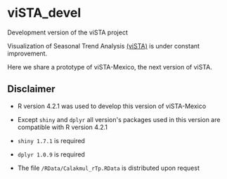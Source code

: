 # viSTA_devel
Development version of the viSTA project

Visualization of Seasonal Trend Analysis [(viSTA)](https://conabio.shinyapps.io/viSTA_esp/) is under constant improvement. 

Here we share a prototype of viSTA-Mexico, the next version of viSTA.

## Disclaimer

  - R version 4.2.1 was used to develop this version of viSTA-Mexico
  
  - Except ```shiny``` and ```dplyr``` all version's packages used in this 
  version are compatible with R version 4.2.1
  
  - ```shiny 1.7.1``` is required
  
  - ```dplyr 1.0.9``` is required

  - The file ```/RData/Calakmul_rTp.RData``` is distributed upon request
  




